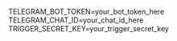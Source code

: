 TELEGRAM_BOT_TOKEN=your_bot_token_here
TELEGRAM_CHAT_ID=your_chat_id_here
TRIGGER_SECRET_KEY=your_trigger_secret_key
